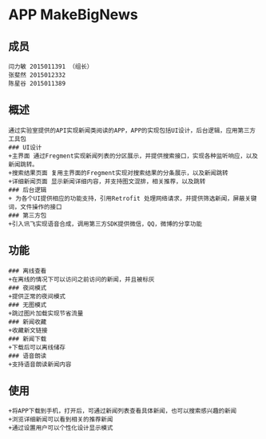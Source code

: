 # APP MakeBigNews
## 成员
    闫力敏 2015011391 （组长）
    张斐然 2015012332
    陈星谷 2015011389
## 概述
    通过实验室提供的API实现新闻类阅读的APP，APP的实现包括UI设计，后台逻辑，应用第三方工具包
    ### UI设计
    +主界面 通过Fregment实现新闻列表的分区展示，并提供搜索接口，实现各种监听响应，以及新闻跳转。
    +搜索结果页面 复用主界面的Fregment实现对搜索结果的分条展示，以及新闻跳转
    +详细新闻页面 显示新闻详细内容，并支持图文混排，相关推荐，以及跳转
    ### 后台逻辑
    + 为各个UI提供相应的功能支持，引用Retrofit 处理网络请求，并提供筛选新闻，屏蔽关键词，文件操作的接口
    ### 第三方包
    +引入讯飞实现语音合成，调用第三方SDK提供微信，QQ，微博的分享功能


## 功能
    ### 离线查看
    +在离线的情况下可以访问之前访问的新闻，并且被标灰
    ### 夜间模式
    +提供正常的夜间模式
    ### 无图模式
    +跳过图片加载实现节省流量
    ### 新闻收藏
    +收藏新文链接
    ### 新闻下载
    +下载后可以离线储存
    ### 语音朗读
    +支持语音朗读新闻内容
## 使用
    +将APP下载到手机，打开后，可通过新闻列表查看具体新闻，也可以搜索感兴趣的新闻
    +浏览详细新闻可以看到相关的推荐新闻
    +通过设置用户可以个性化设计显示模式




<!--   ConstData 用于储存全局变量以及不同界面的信息传递
  Speker 语音
  LogicTool 通过范型接口用于夸类别实现不同的搜索反馈以及筛选功能
  |-需要被继承
  RetrofitTool 通过实现不同的Service 提供不同数据类型的请求 以及对应的失败处理机制
  FileTool 用于下载和访问数据，通过通过范型接口用于不同类别实现不同的下载与访问方式
Service
  NewService 通过id请求单个新闻
  SearchService 通过关键词请求最大量的ID或者依据参数请求（Map）
  UrlService 通过图片链接请求单张图片

UI类
  详细新闻界面显示（show_news_activity）
  |-图文显示
    |-图片
      |-加载 应用了retrofit 框架 每次请求到一张图片就更新界面，未请求到的图片用占位图显示
    |-文字
      |-加载 应用了retrofit 框架 请求成功后调用反馈函数实现界面更新
    |-显示 通过正则表达式处理文本，配合html解析实现图文混排，并实现人物链接
    |-推荐 通过继承LogicTool 重载 onSuccess接口 实现相关内容的搜索，然后通过重载textview的点击函数实现跳转
unit 
  Constdata
  |-like（TreeMap）通过重载比较器实现按照value比较，使用时不需要再次按照value排序 -->
